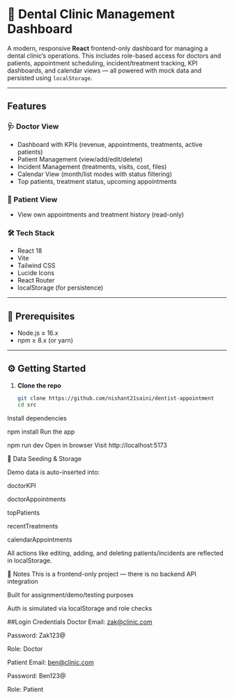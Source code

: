 
# 🦷 Dental Clinic Management Dashboard

A modern, responsive **React** frontend-only dashboard for managing a dental clinic’s operations. This includes role-based access for doctors and patients, appointment scheduling, incident/treatment tracking, KPI dashboards, and calendar views — all powered with mock data and persisted using `localStorage`.

---

##  Features

### 🩺 Doctor View
- Dashboard with KPIs (revenue, appointments, treatments, active patients)
- Patient Management (view/add/edit/delete)
- Incident Management (treatments, visits, cost, files)
- Calendar View (month/list modes with status filtering)
- Top patients, treatment status, upcoming appointments

### 👤 Patient View
- View own appointments and treatment history (read-only)

### 🛠 Tech Stack
- React 18
- Vite
- Tailwind CSS
- Lucide Icons
- React Router
- localStorage (for persistence)

---


## 🧪 Prerequisites

- Node.js ≥ 16.x
- npm ≥ 8.x (or yarn)

---

## ⚙️ Getting Started

1. **Clone the repo**
   ```bash
   git clone https://github.com/nishant21saini/dentist-appointment
   cd src
Install dependencies

npm install
Run the app


npm run dev
Open in browser
Visit http://localhost:5173

🧼 Data Seeding & Storage


Demo data is auto-inserted into:

doctorKPI

doctorAppointments

topPatients

recentTreatments

calendarAppointments

All actions like editing, adding, and deleting patients/incidents are reflected in localStorage.



📝 Notes
This is a frontend-only project — there is no backend API integration

Built for assignment/demo/testing purposes

Auth is simulated via localStorage and role checks




##Login Credentials
 Doctor
Email: zak@clinic.com

Password: Zak123@

Role: Doctor

Patient
Email: ben@clinic.com

Password: Ben123@

Role: Patient
